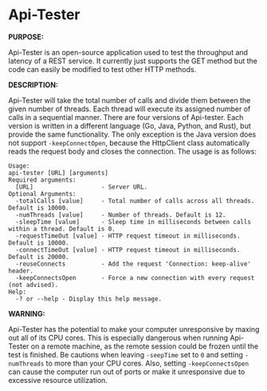 # Api-Tester

**PURPOSE:**

Api-Tester is an open-source application used to test the throughput and latency of a REST service.  It currently 
just supports the GET method but the code can easily be modified to test other HTTP methods.

**DESCRIPTION:**

Api-Tester will take the total number of calls and divide them between the given number of threads.  Each thread will 
execute its assigned number of calls in a sequential manner.  There are four versions of Api-tester.  Each version is 
written in a different language (Go, Java, Python, and Rust), but provide the same functionality.  The only 
exception is the Java version does not support `-keepConnectOpen`, because the HttpClient class automatically
reads the request body and closes the connection.  The usage is as follows:

	Usage:
	api-tester [URL] [arguments]
	Required arguments:
	  [URL]                   - Server URL.
	Optional Arguments:
	  -totalCalls [value]     - Total number of calls across all threads. Default is 10000.
	  -numThreads [value]     - Number of threads. Default is 12.
	  -sleepTime [value]      - Sleep time in milliseconds between calls within a thread. Default is 0.
	  -requestTimeOut [value] - HTTP request timeout in milliseconds. Default is 10000.
	  -connectTimeOut [value] - HTTP request timeout in milliseconds. Default is 20000.
	  -reuseConnects          - Add the request 'Connection: keep-alive' header.
	  -keepConnectsOpen       - Force a new connection with every request (not advised).
	Help:
	  -? or --help - Display this help message.

**WARNING:**

Api-Tester has the potential to make your computer unresponsive by maxing out all of its CPU cores.  This is 
especially dangerous when running Api-Tester on a remote machine, as the remote session could be frozen until the 
test is finished.  Be cautions when leaving `-seepTime` set to `0` and setting `-numThreads` to more than your CPU 
cores.  Also, setting `-keepConnectsOpen` can cause the computer run out of ports or make it unresponsive due 
to excessive resource utilization. 
